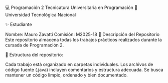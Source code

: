 💻 Programación 2
Tecnicatura Universitaria en Programación
📍 Universidad Tecnológica Nacional

✨ Estudiante

Nombre: Mauro Zavatti
Comisión: M2025-18
📂 Descripción del Repositorio
Este repositorio almacena todas los trabajos prácticos realizados durante la cursada de Programación 2.

📌 Estructura del repositorio:

Cada trabajo está organizado en carpetas individuales.
Los archivos de código fuente (.java) incluyen comentarios y estructura adecuada.
Se busca mantener un código limpio, ordenado y bien documentado.
